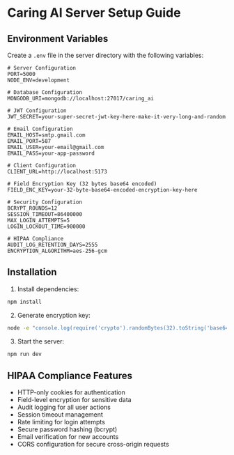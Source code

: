 # Caring AI Server Setup Guide

## Environment Variables

Create a `.env` file in the server directory with the following variables:

```env
# Server Configuration
PORT=5000
NODE_ENV=development

# Database Configuration
MONGODB_URI=mongodb://localhost:27017/caring_ai

# JWT Configuration
JWT_SECRET=your-super-secret-jwt-key-here-make-it-very-long-and-random

# Email Configuration
EMAIL_HOST=smtp.gmail.com
EMAIL_PORT=587
EMAIL_USER=your-email@gmail.com
EMAIL_PASS=your-app-password

# Client Configuration
CLIENT_URL=http://localhost:5173

# Field Encryption Key (32 bytes base64 encoded)
FIELD_ENC_KEY=your-32-byte-base64-encoded-encryption-key-here

# Security Configuration
BCRYPT_ROUNDS=12
SESSION_TIMEOUT=86400000
MAX_LOGIN_ATTEMPTS=5
LOGIN_LOCKOUT_TIME=900000

# HIPAA Compliance
AUDIT_LOG_RETENTION_DAYS=2555
ENCRYPTION_ALGORITHM=aes-256-gcm
```

## Installation

1. Install dependencies:
```bash
npm install
```

2. Generate encryption key:
```bash
node -e "console.log(require('crypto').randomBytes(32).toString('base64'))"
```

3. Start the server:
```bash
npm run dev
```

## HIPAA Compliance Features

- HTTP-only cookies for authentication
- Field-level encryption for sensitive data
- Audit logging for all user actions
- Session timeout management
- Rate limiting for login attempts
- Secure password hashing (bcrypt)
- Email verification for new accounts
- CORS configuration for secure cross-origin requests
